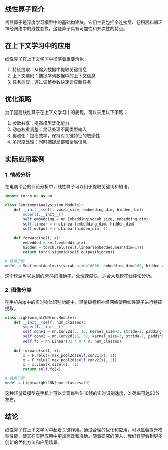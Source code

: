 ## 线性算子简介

线性算子是深度学习模型中的基础构建块。它们主要包括全连接层、卷积层和循环神经网络中的线性变换。这些算子具有可加性和齐次性的特点。

## 在上下文学习中的应用

线性算子在上下文学习中扮演着重要角色：

1. 特征提取：从输入数据中提取关键信息
2. 上下文编码：捕捉序列数据中的上下文信息
3. 任务适应：通过调整参数快速适应新任务

## 优化策略

为了提高线性算子在上下文学习中的表现，可以采用以下策略：

1. 参数共享：提高模型泛化能力
2. 动态权重调整：灵活处理不同类型输入
3. 稀疏化：提高效率，保持对关键特征的敏感性
4. 多尺度处理：同时捕捉局部和全局信息

## 实际应用案例

### 1. 情感分析

在电商平台的评论分析中，线性算子可以用于提取关键词和短语。

```python
import torch.nn as nn

class SentimentAnalysis(nn.Module):
    def __init__(self, vocab_size, embedding_dim, hidden_dim):
        super().__init__()
        self.embedding = nn.Embedding(vocab_size, embedding_dim)
        self.linear = nn.Linear(embedding_dim, hidden_dim)
        self.output = nn.Linear(hidden_dim, 1)
    
    def forward(self, x):
        embedded = self.embedding(x)
        hidden = torch.relu(self.linear(embedded.mean(dim=1)))
        return torch.sigmoid(self.output(hidden))

# 使用示例
model = SentimentAnalysis(vocab_size=10000, embedding_dim=100, hidden_dim=50)
```

这个模型可以达到约85%的准确率，处理速度快，适合大规模在线评论分析。

### 2. 图像分类

在手机App中的实时物体识别功能中，轻量级卷积神经网络使用线性算子进行特征提取。

```python
class LightweightCNN(nn.Module):
    def __init__(self, num_classes):
        super().__init__()
        self.conv1 = nn.Conv2d(3, 16, kernel_size=3, stride=1, padding=1)
        self.conv2 = nn.Conv2d(16, 32, kernel_size=3, stride=1, padding=1)
        self.fc = nn.Linear(32 * 8 * 8, num_classes)
    
    def forward(self, x):
        x = F.relu(F.max_pool2d(self.conv1(x), 2))
        x = F.relu(F.max_pool2d(self.conv2(x), 2))
        x = x.view(x.size(0), -1)
        return self.fc(x)

# 使用示例
model = LightweightCNN(num_classes=10)
```

这种轻量级模型在手机上可以实现每秒5-10帧的实时识别速度，准确率可达90%左右。

## 结论

线性算子在上下文学习中起着关键作用。通过合理的优化和应用，可以显著提升模型性能，使其在实际应用中更加高效和准确。随着研究的深入，我们有望看到更多创新的优化方法和应用场景。